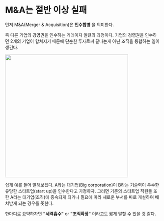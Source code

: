 # M&A는 절반 이상 실패

먼저 M&A(Merger & Acquisition)은 **인수합병** 을 의미한다. 

즉 다른 기업의 경영권을 인수하는 거래이자 일련의 과정이다. 기업의 경영권을 인수하면 2개의 기업이 합쳐지기 때문에 단순한 투자로써 끝나는게 
아닌 조직을 통합하는 일이 생긴다.

<img src="https://user-images.githubusercontent.com/56021593/76854915-53955c00-6893-11ea-878e-e2bf505f9bd3.JPG" weight="500" height="400">

쉽게 예를 들어 말해보겠다. 
A라는 대기업(Big corporation)이 B라는 기술력이 우수한 유망한 스타트업(start up)을 인수한다고 가정하자. 그러면 기존의 스타트업 직원들 
또한 A라는 대기업(조직)에 종속되게 되거나 필요에 따라 새로운 부서를 따로 개설하여 배치받게 되는 경우를 뜻한다.

한마디로 요약하자면 **"세력흡수"** or **"조직확장"** 이라고도 짧게 말할 수 있을 것 같다. 
